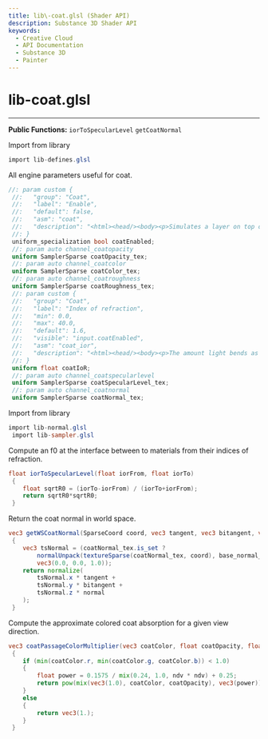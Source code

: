 ```yaml
---
title: lib\-coat.glsl (Shader API)
description: Substance 3D Shader API
keywords:
  - Creative Cloud
  - API Documentation
  - Substance 3D
  - Painter
---
```





























lib\-coat.glsl
==============

---




**Public Functions:**
`iorToSpecularLevel`
`getCoatNormal`


Import from library





```glsl
import lib-defines.glsl
```









All engine parameters useful for coat.





```glsl
//: param custom {
 //:   "group": "Coat",
 //:   "label": "Enable",
 //:   "default": false,
 //:   "asm": "coat",
 //:   "description": "<html><head/><body><p>Simulates a layer on top of the material. Used to create clear coats, lacquers, and varnishes.</p></body></html>"
 //: }
 uniform_specialization bool coatEnabled;
 //: param auto channel_coatopacity
 uniform SamplerSparse coatOpacity_tex;
 //: param auto channel_coatcolor
 uniform SamplerSparse coatColor_tex;
 //: param auto channel_coatroughness
 uniform SamplerSparse coatRoughness_tex;
 //: param custom {
 //:   "group": "Coat",
 //:   "label": "Index of refraction",
 //:   "min": 0.0,
 //:   "max": 40.0,
 //:   "default": 1.6,
 //:   "visible": "input.coatEnabled",
 //:   "asm": "coat_ior",
 //:   "description": "<html><head/><body><p>The amount light bends as it passes through the coat.</p></body></html>"
 //: }
 uniform float coatIoR;
 //: param auto channel_coatspecularlevel
 uniform SamplerSparse coatSpecularLevel_tex;
 //: param auto channel_coatnormal
 uniform SamplerSparse coatNormal_tex;
```









Import from library





```glsl
import lib-normal.glsl
 import lib-sampler.glsl
```









Compute an f0 at the interface between to materials from their indices of refraction.





```glsl
float iorToSpecularLevel(float iorFrom, float iorTo)
 {
 	float sqrtR0 = (iorTo-iorFrom) / (iorTo+iorFrom);
 	return sqrtR0*sqrtR0;
 }
```









Return the coat normal in world space.





```glsl
vec3 getWSCoatNormal(SparseCoord coord, vec3 tangent, vec3 bitangent, vec3 normal)
 {
 	vec3 tsNormal = (coatNormal_tex.is_set ?
 		normalUnpack(textureSparse(coatNormal_tex, coord), base_normal_y_coeff) :
 		vec3(0.0, 0.0, 1.0));
 	return normalize(
 		tsNormal.x * tangent +
 		tsNormal.y * bitangent +
 		tsNormal.z * normal
 	);
 }
```









Compute the approximate colored coat absorption for a given view direction.





```glsl
vec3 coatPassageColorMultiplier(vec3 coatColor, float coatOpacity, float ndv)
 {
 	if (min(coatColor.r, min(coatColor.g, coatColor.b)) < 1.0)
 	{
 		float power = 0.1575 / mix(0.24, 1.0, ndv * ndv) + 0.25;
 		return pow(mix(vec3(1.0), coatColor, coatOpacity), vec3(power));
 	}
 	else
 	{
 		return vec3(1.);
 	}
 }
 
 
```






